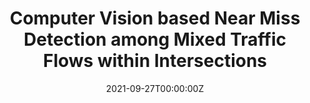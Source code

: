 ---
title:  "Computer Vision based Near Miss Detection among Mixed Traffic Flows within Intersections
"
summary: Intersection safety stands as a paramount concern within the realm of transportation and urban planning. In this study, we propose a computer vision-based framework designed to estimate the 3D positions of vehicles and pedestrians from traffic videos. Notably, our approach does not necessitate the availability of ground truth 3D bounding boxes for training purposes. The derived 3D information enables the calculation of traffic flow velocities and directions, thus empowering us to identify potential near-miss incidents among road users.

tags:
  - Research
date: '2021-09-27T00:00:00Z'

# Optional external URL for project (replaces project detail page).
external_link: ''

image:
  caption: Photo by rawpixel on Unsplash
  focal_point: Smart

links:
  - icon: video
    icon_pack: custom
    name: poster
    url: https://github.com/JiahaoXia/jiahaoxia.github.io/tree/main/static/uploads/NJDOTResearchShowcase-Gong.pdf

url_code: ''
url_pdf: ''
url_slides: ''
url_video: ''

# Slides (optional).
#   Associate this project with Markdown slides.
#   Simply enter your slide deck's filename without extension.
#   E.g. `slides = "example-slides"` references `content/slides/example-slides.md`.
#   Otherwise, set `slides = ""`.
# slides: example
---